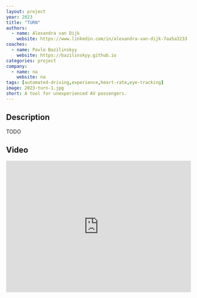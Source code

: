 ```yaml
---
layout: project
year: 2023
title: "TURN"
authors:
  - name: Alexandra van Dijk
    website: https://www.linkedin.com/in/alexandra-van-dijk-7aa5a3233
coaches:
  - name: Pavlo Bazilinskyy
    website: https://bazilinskyy.github.io
categories: project
company:
  - name: na
    website: na
tags: [automated-driving,experience,heart-rate,eye-tracking]
image: 2023-turn-1.jpg
short: A tool for unexperienced AV passengers.
---
```


## Description
TODO

<!-- <div class="project-image">
  <img src="/assets/img/2023-turn-2.jpg">
</div>
<div class="project-image">
  <img src="/assets/img/2023-turn-3.jpg">
</div> -->

## Video
<iframe style="display:inline-block; border:0px solid #FFF; width: 100%; height: 358px" src="https://www.youtube.com/embed/18nYXBimeaU?playlist=18nYXBimeaU&loop=1&autoplay=1&mute=1" frameborder="0" allowfullscreen></iframe>
